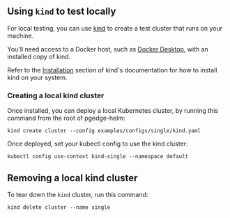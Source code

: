 ## Using `kind` to test locally

For local testing, you can use [kind](https://kind.sigs.k8s.io) to create a test cluster that runs on your machine. 

You'll need access to a Docker host, such as [Docker Desktop](https://docs.docker.com/desktop/), with an installed copy of kind.

Refer to the [Installation](https://kind.sigs.k8s.io/docs/user/quick-start/#installation) section of kind's documentation for how to install kind on your system.

### Creating a local kind cluster

Once installed, you can deploy a local Kubernetes cluster, by running this command from the root of pgedge-helm:

```shell
kind create cluster --config examples/configs/single/kind.yaml
```

Once deployed, set your kubectl config to use the kind cluster:

```shell
kubectl config use-context kind-single --namespace default
```

## Removing a local kind cluster

To tear down the `kind` cluster, run this command:

```shell
kind delete cluster --name single
```
